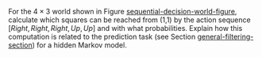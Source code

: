 

For the $4\times 3$ world shown in
Figure <a class="insideBookFigRef" target="_blank" href="https://simoncarrignon.github.io/aima-exercises/figures/sequential-decision-world-figure.png">sequential-decision-world-figure</a>, calculate
which squares can be reached from (1,1) by the action sequence
$[{Right},{Right},{Right},{Up},{Up}]$ and with what
probabilities. Explain how this computation is related to the prediction
task (see Section <a class="sectionRef" title="" href="#">general-filtering-section</a>) for a
hidden Markov model.
